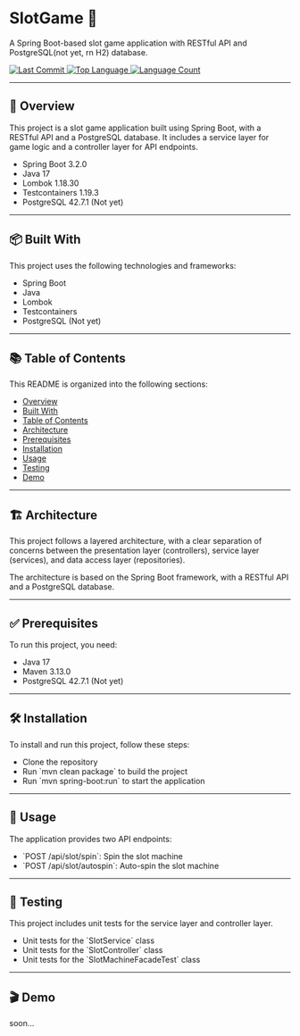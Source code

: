<h1 align="left">SlotGame 🎰</h1>
<p align="left">A Spring Boot-based slot game application with RESTful API and PostgreSQL(not yet, rn H2) database.</p>

<p align="left">
  <a href="https://github.com/l4yoos/slot-game/commits/main">
    <img src="https://img.shields.io/github/last-commit/l4yoos/slot-game" alt="Last Commit">
  </a>
  <a href="https://github.com/l4yoos/slot-game">
    <img src="https://img.shields.io/github/languages/top/l4yoos/slot-game" alt="Top Language">
  </a>
  <a href="https://github.com/l4yoos/slot-game">
    <img src="https://img.shields.io/github/languages/count/l4yoos/slot-game" alt="Language Count">
  </a>
</p>

<hr/>

<h2 align="left" id="overview">🚀 Overview</h2>
<p align="left">This project is a slot game application built using Spring Boot, with a RESTful API and a PostgreSQL database. It includes a service layer for game logic and a controller layer for API endpoints.</p>
<ul align="left">
  <li>Spring Boot 3.2.0</li>
  <li>Java 17</li>
  <li>Lombok 1.18.30</li>
  <li>Testcontainers 1.19.3</li>
  <li>PostgreSQL 42.7.1 (Not yet)</li>
</ul>

<hr/>

<h2 align="left" id="built-with">📦 Built With</h2>
<p align="left">This project uses the following technologies and frameworks:</p>
<ul align="left">
  <li>Spring Boot</li>
  <li>Java</li>
  <li>Lombok</li>
  <li>Testcontainers</li>
  <li>PostgreSQL (Not yet)</li>
</ul>

<hr/>

<h2 align="left" id="table-of-contents">📚 Table of Contents</h2>
<p align="left">This README is organized into the following sections:</p>
<ul align="left">
  <li><a href="#overview">Overview</a></li>
  <li><a href="#built-with">Built With</a></li>
  <li><a href="#table-of-contents">Table of Contents</a></li>
  <li><a href="#architecture">Architecture</a></li>
  <li><a href="#prerequisites">Prerequisites</a></li>
  <li><a href="#installation">Installation</a></li>
  <li><a href="#usage">Usage</a></li>
  <li><a href="#testing">Testing</a></li>
  <li><a href="#demo">Demo</a></li>
</ul>

<hr/>

<h2 align="left" id="architecture">🏗️ Architecture</h2>
<p align="left">This project follows a layered architecture, with a clear separation of concerns between the presentation layer (controllers), service layer (services), and data access layer (repositories).</p>
<p align="left">The architecture is based on the Spring Boot framework, with a RESTful API and a PostgreSQL database.</p>

<hr/>

<h2 align="left" id="prerequisites">✅ Prerequisites</h2>
<p align="left">To run this project, you need:</p>
<ul align="left">
  <li>Java 17</li>
  <li>Maven 3.13.0</li>
  <li>PostgreSQL 42.7.1 (Not yet)</li>
</ul>

<hr/>

<h2 align="left" id="installation">🛠️ Installation</h2>
<p align="left">To install and run this project, follow these steps:</p>
<ul align="left">
  <li>Clone the repository</li>
  <li>Run `mvn clean package` to build the project</li>
  <li>Run `mvn spring-boot:run` to start the application</li>
</ul>

<hr/>

<h2 align="left" id="usage">🚀 Usage</h2>
<p align="left">The application provides two API endpoints:</p>
<ul align="left">
  <li>`POST /api/slot/spin`: Spin the slot machine</li>
  <li>`POST /api/slot/autospin`: Auto-spin the slot machine</li>
</ul>

<hr/>

<h2 align="left" id="testing">🧪 Testing</h2>
<p align="left">This project includes unit tests for the service layer and controller layer.</p>
<ul align="left">
  <li>Unit tests for the `SlotService` class</li>
  <li>Unit tests for the `SlotController` class</li>
  <li>Unit tests for the `SlotMachineFacadeTest` class</li>
</ul>

<hr/>

<h2 align="left" id="demo">🎬 Demo</h2>
<p align="left">soon...</p>
